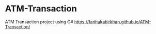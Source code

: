# ATM-Transaction
ATM Transaction project using C#
https://farihakabirkhan.github.io/ATM-Transaction/
